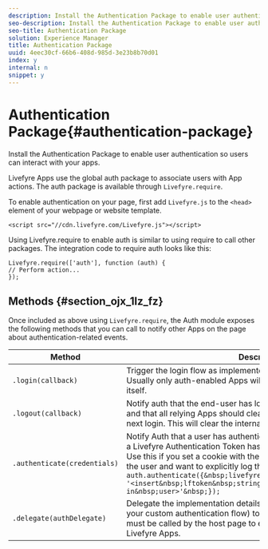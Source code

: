 ```yaml
---
description: Install the Authentication Package to enable user authentication so users can interact with your apps.
seo-description: Install the Authentication Package to enable user authentication so users can interact with your apps.
seo-title: Authentication Package
solution: Experience Manager
title: Authentication Package
uuid: 4eec30cf-66b6-408d-985d-3e23b8b70d01
index: y
internal: n
snippet: y
---
```


# Authentication Package{#authentication-package}

Install the Authentication Package to enable user authentication so users can interact with your apps.

Livefyre Apps use the global auth package to associate users with App actions. The auth package is available through `Livefyre.require`.

To enable authentication on your page, first add `Livefyre.js` to the `<head>` element of your webpage or website template.

```
<script src="//cdn.livefyre.com/Livefyre.js"></script>
```

Using Livefyre.require to enable auth is similar to using require to call other packages. The integration code to require auth looks like this:

```
Livefyre.require(['auth'], function (auth) {  
// Perform action... 
});
```

## Methods {#section_ojx_1lz_fz}

Once included as above using `Livefyre.require`, the Auth module exposes the following methods that you can call to notify other Apps on the page about authentication-related events.

|Method|Description|
|--- |--- |
|`.login(callback)`|Trigger the login flow as implemented by the registered AuthDelegate. Usually only auth-enabled Apps will call this, and not the host page itself.|
|`.logout(callback)`|Notify auth that the end-user has logged out by some external means, and that all relying Apps should clear their authentication state until the next login. This will clear the internal session maintained by Auth.|
|`.authenticate(credentials)`|Notify Auth that a user has authenticated by some external means, and a Livefyre Authentication Token has been procured for the end-user. Use this if you set a cookie with the Livefyre token, or have a token for the user and want to explicitly log the user in. For example: <br>`auth.authenticate({&nbsp;livefyre:&nbsp;`<br>`'<insert&nbsp;lftoken&nbsp;string&nbsp;for&nbsp;newly&nbsp;logged-in&nbsp;user>'&nbsp;});`|
|`.delegate(authDelegate)`|Delegate the implementation details of authentication (for example, your custom authentication flow) to an object that you define. This must be called by the host page to enable interactive features of Livefyre Apps.|

